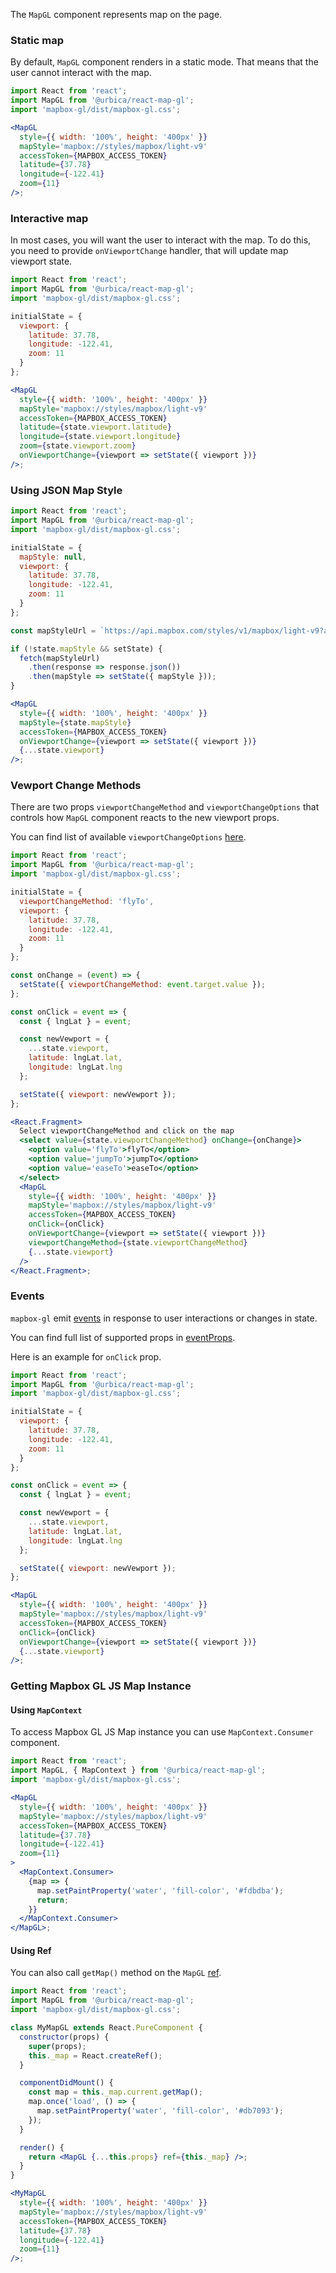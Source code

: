The `MapGL` component represents map on the page.

### Static map

By default, `MapGL` component renders in a static mode. That means that the user cannot interact with the map.

```jsx
import React from 'react';
import MapGL from '@urbica/react-map-gl';
import 'mapbox-gl/dist/mapbox-gl.css';

<MapGL
  style={{ width: '100%', height: '400px' }}
  mapStyle='mapbox://styles/mapbox/light-v9'
  accessToken={MAPBOX_ACCESS_TOKEN}
  latitude={37.78}
  longitude={-122.41}
  zoom={11}
/>;
```

### Interactive map

In most cases, you will want the user to interact with the map. To do this, you need to provide `onViewportChange` handler, that will update map viewport state.

```jsx
import React from 'react';
import MapGL from '@urbica/react-map-gl';
import 'mapbox-gl/dist/mapbox-gl.css';

initialState = {
  viewport: {
    latitude: 37.78,
    longitude: -122.41,
    zoom: 11
  }
};

<MapGL
  style={{ width: '100%', height: '400px' }}
  mapStyle='mapbox://styles/mapbox/light-v9'
  accessToken={MAPBOX_ACCESS_TOKEN}
  latitude={state.viewport.latitude}
  longitude={state.viewport.longitude}
  zoom={state.viewport.zoom}
  onViewportChange={viewport => setState({ viewport })}
/>;
```

### Using JSON Map Style

```jsx
import React from 'react';
import MapGL from '@urbica/react-map-gl';
import 'mapbox-gl/dist/mapbox-gl.css';

initialState = {
  mapStyle: null,
  viewport: {
    latitude: 37.78,
    longitude: -122.41,
    zoom: 11
  }
};

const mapStyleUrl = `https://api.mapbox.com/styles/v1/mapbox/light-v9?access_token=${MAPBOX_ACCESS_TOKEN}`;

if (!state.mapStyle && setState) {
  fetch(mapStyleUrl)
    .then(response => response.json())
    .then(mapStyle => setState({ mapStyle }));
}

<MapGL
  style={{ width: '100%', height: '400px' }}
  mapStyle={state.mapStyle}
  accessToken={MAPBOX_ACCESS_TOKEN}
  onViewportChange={viewport => setState({ viewport })}
  {...state.viewport}
/>;
```

### Vewport Change Methods

There are two props `viewportChangeMethod` and `viewportChangeOptions` that controls how `MapGL` component reacts to the new viewport props.

You can find list of available `viewportChangeOptions` [here](https://docs.mapbox.com/mapbox-gl-js/api/#animationoptions).

```jsx
import React from 'react';
import MapGL from '@urbica/react-map-gl';
import 'mapbox-gl/dist/mapbox-gl.css';

initialState = {
  viewportChangeMethod: 'flyTo',
  viewport: {
    latitude: 37.78,
    longitude: -122.41,
    zoom: 11
  }
};

const onChange = (event) => {
  setState({ viewportChangeMethod: event.target.value });
};

const onClick = event => {
  const { lngLat } = event;

  const newVewport = {
    ...state.viewport,
    latitude: lngLat.lat,
    longitude: lngLat.lng
  };

  setState({ viewport: newVewport });
};

<React.Fragment>
  Select viewportChangeMethod and click on the map
  <select value={state.viewportChangeMethod} onChange={onChange}>
    <option value='flyTo'>flyTo</option>
    <option value='jumpTo'>jumpTo</option>
    <option value='easeTo'>easeTo</option>
  </select>
  <MapGL
    style={{ width: '100%', height: '400px' }}
    mapStyle='mapbox://styles/mapbox/light-v9'
    accessToken={MAPBOX_ACCESS_TOKEN}
    onClick={onClick}
    onViewportChange={viewport => setState({ viewport })}
    viewportChangeMethod={state.viewportChangeMethod}
    {...state.viewport}
  />
</React.Fragment>;
```

### Events

`mapbox-gl` emit [events](https://www.mapbox.com/mapbox-gl-js/api/#events) in response to user interactions or changes in state.

You can find full list of supported props in [eventProps](https://github.com/urbica/react-map-gl/blob/master/src/components/MapGL/eventProps.js).

Here is an example for `onClick` prop.

```jsx
import React from 'react';
import MapGL from '@urbica/react-map-gl';
import 'mapbox-gl/dist/mapbox-gl.css';

initialState = {
  viewport: {
    latitude: 37.78,
    longitude: -122.41,
    zoom: 11
  }
};

const onClick = event => {
  const { lngLat } = event;

  const newVewport = {
    ...state.viewport,
    latitude: lngLat.lat,
    longitude: lngLat.lng
  };

  setState({ viewport: newVewport });
};

<MapGL
  style={{ width: '100%', height: '400px' }}
  mapStyle='mapbox://styles/mapbox/light-v9'
  accessToken={MAPBOX_ACCESS_TOKEN}
  onClick={onClick}
  onViewportChange={viewport => setState({ viewport })}
  {...state.viewport}
/>;
```

### Getting Mapbox GL JS Map Instance

#### Using `MapContext`

To access Mapbox GL JS Map instance you can use `MapContext.Consumer` component.

```jsx
import React from 'react';
import MapGL, { MapContext } from '@urbica/react-map-gl';
import 'mapbox-gl/dist/mapbox-gl.css';

<MapGL
  style={{ width: '100%', height: '400px' }}
  mapStyle='mapbox://styles/mapbox/light-v9'
  accessToken={MAPBOX_ACCESS_TOKEN}
  latitude={37.78}
  longitude={-122.41}
  zoom={11}
>
  <MapContext.Consumer>
    {map => {
      map.setPaintProperty('water', 'fill-color', '#fdbdba');
      return;
    }}
  </MapContext.Consumer>
</MapGL>;
```

#### Using Ref

You can also call `getMap()` method on the `MapGL` [ref](https://reactjs.org/docs/refs-and-the-dom.html).

```jsx
import React from 'react';
import MapGL from '@urbica/react-map-gl';
import 'mapbox-gl/dist/mapbox-gl.css';

class MyMapGL extends React.PureComponent {
  constructor(props) {
    super(props);
    this._map = React.createRef();
  }

  componentDidMount() {
    const map = this._map.current.getMap();
    map.once('load', () => {
      map.setPaintProperty('water', 'fill-color', '#db7093');
    });
  }

  render() {
    return <MapGL {...this.props} ref={this._map} />;
  }
}

<MyMapGL
  style={{ width: '100%', height: '400px' }}
  mapStyle='mapbox://styles/mapbox/light-v9'
  accessToken={MAPBOX_ACCESS_TOKEN}
  latitude={37.78}
  longitude={-122.41}
  zoom={11}
/>;
```
